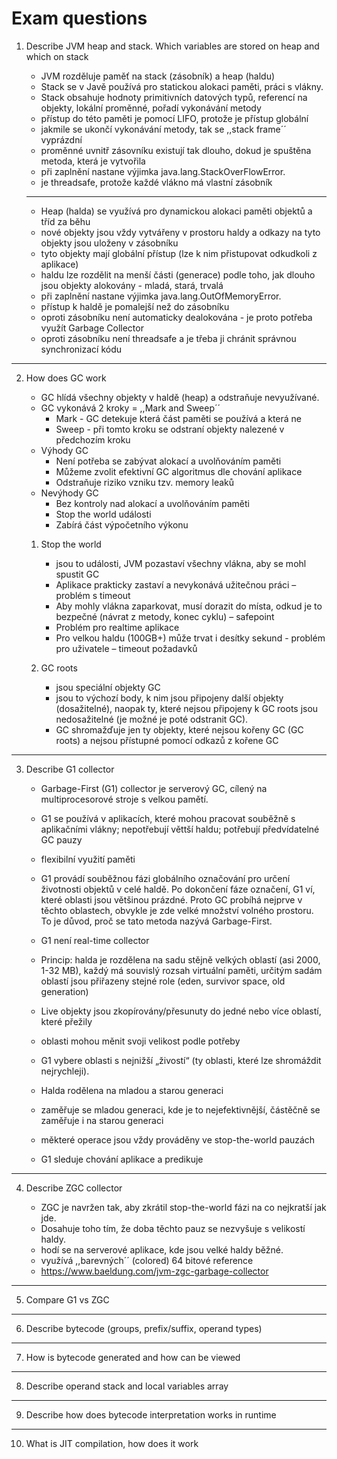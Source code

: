 # Exam questions

1. Describe JVM heap and stack. Which variables are stored on heap and which on stack

    - JVM rozděluje paměť na stack (zásobník) a heap (haldu)
    - Stack se v Javě používá pro statickou alokaci paměti, práci s vlákny.
    - Stack obsahuje hodnoty primitivních datových typů, referencí na objekty, lokální proměnné, pořadí vykonávání metody
    - přístup do této paměti je pomocí LIFO, protože je přístup globální
    - jakmile se ukončí vykonávání metody, tak se ,,stack frame´´ vyprázdní
    - proměnné uvnitř zásovníku existují tak dlouho, dokud je spuštěna metoda, která je vytvořila
    - při zaplnění nastane výjimka java.lang.StackOverFlowError.
    - je threadsafe, protože každé vlákno má vlastní zásobník

    ---

    - Heap (halda) se využívá pro dynamickou alokaci paměti objektů a tříd za běhu
    - nové objekty jsou vždy vytvářeny v prostoru haldy a odkazy na tyto objekty jsou uloženy v zásobníku
    - tyto objekty mají globální přístup (lze k nim přistupovat odkudkoli z aplikace)
    - haldu lze rozdělit na menší části (generace) podle toho, jak dlouho jsou objekty alokovány - mladá, stará, trvalá
    - při zaplnění nastane výjimka java.lang.OutOfMemoryError.
    - přístup k haldě je pomalejší než do zásobníku
    - oproti zásobníku není automaticky dealokována - je proto potřeba využít Garbage Collector
    - oproti zásobníku není threadsafe a je třeba ji chránit správnou synchronizací kódu


---

2. How does GC work

    - GC hlídá všechny objekty v haldě (heap) a odstraňuje nevyužívané.
    - GC vykonává 2 kroky = ,,Mark and Sweep´´
        - Mark - GC detekuje která část paměti se používá a která ne
        - Sweep - při tomto kroku se odstraní objekty nalezené v předchozím kroku
    - Výhody GC
        - Není potřeba se zabývat alokací a uvolňováním paměti
        - Můžeme zvolit efektivní GC algoritmus dle chování aplikace
        - Odstraňuje riziko vzniku tzv. memory leaků
    - Nevýhody GC
        - Bez kontroly nad alokací a uvolňováním paměti
        - Stop the world události
        - Zabírá část výpočetního výkonu

    1. Stop the world
        - jsou to události, JVM pozastaví všechny vlákna, aby se mohl spustit GC
        - Aplikace prakticky zastaví a nevykonává užitečnou práci – problém s timeout
        - Aby mohly vlákna zaparkovat, musí dorazit do místa, odkud je to bezpečné (návrat z metody, konec cyklu) – safepoint
        - Problém pro realtime aplikace
        - Pro velkou haldu (100GB+) může trvat i desítky sekund - problém pro uživatele – timeout požadavků  
  
    2. GC roots
        - jsou speciální objekty GC
        - jsou to výchozí body, k nim jsou připojeny další objekty (dosažitelné), naopak ty, které nejsou připojeny k GC roots jsou nedosažitelné (je možné je poté odstranit GC).
        - GC shromažďuje jen ty objekty, které nejsou kořeny GC (GC roots) a nejsou přístupné pomocí odkazů z kořene GC

---

3. Describe G1 collector

    - Garbage-First (G1) collector je serverový GC, cílený na multiprocesorové stroje s velkou pamětí.
    - G1 se používá v aplikacích, které mohou pracovat souběžně s aplikačními vlákny; nepotřebují věttší haldu; potřebují předvídatelné GC pauzy
    - flexibilní využití paměti
    - G1 provádí souběžnou fázi globálního označování pro určení životnosti objektů v celé haldě. Po dokončení fáze označení, G1 ví, které oblasti jsou většinou prázdné. Proto GC probíhá nejprve v těchto oblastech, obvykle je zde velké množství volného prostoru. To je důvod, proč se tato metoda nazývá Garbage-First. 
    - G1 není real-time collector
    - Princip: halda je rozdělena na sadu stějně velkých oblastí (asi 2000, 1-32 MB), každý má souvislý rozsah virtuální paměti, určitým sadám oblastí jsou přiřazeny stejné role (eden, survivor space, old generation)
    - Live objekty jsou zkopírovány/přesunuty do jedné nebo více oblastí, které přežily
    - oblasti mohou měnit svoji velikost podle potřeby
    - G1 vybere oblasti s nejnižší „živostí“ (ty oblasti, které lze shromáždit nejrychleji).

    - Halda rodělena na mladou a starou generaci
    - zaměřuje se mladou generaci, kde je to nejefektivnější, částěčně se zaměřuje i na starou generaci
    - měkteré operace jsou vždy prováděny ve stop-the-world pauzách
    - G1 sleduje chování aplikace a predikuje 

---

4. Describe ZGC collector

    - ZGC je navržen tak, aby zkrátil stop-the-world fázi na co nejkratší jak jde.
    - Dosahuje toho tím, že doba těchto pauz se nezvyšuje s velikostí haldy.
    - hodí se na serverové aplikace, kde jsou velké haldy běžné.
    - využívá ,,barevných´´ (colored) 64 bitové reference
    - https://www.baeldung.com/jvm-zgc-garbage-collector

---

5. Compare G1 vs ZGC

---

6. Describe bytecode (groups, prefix/suffix, operand types)

---

7. How is bytecode generated and how can be viewed

---

8. Describe operand stack and local variables array

---

9. Describe how does bytecode interpretation works in runtime

---

10. What is JIT compilation, how does it work

